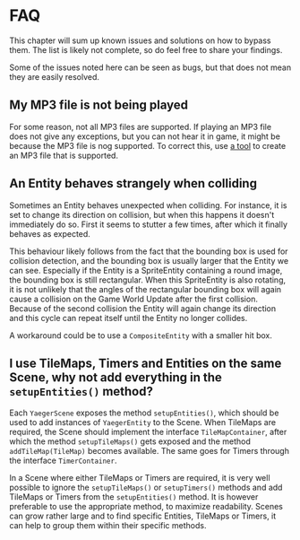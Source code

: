 # FAQ

This chapter will sum up known issues and solutions on how to bypass them. The list is likely not complete, so do feel
free to share your findings.

Some of the issues noted here can be seen as bugs, but that does not mean they are easily resolved.

## My MP3 file is not being played

For some reason, not all MP3 files are supported. If playing an MP3 file does not give any exceptions, but you can not
hear it in game, it might be because the MP3 file is nog supported. To correct this, use
[a tool](https://online-audio-converter.com/) to create an MP3 file that is supported.

## An Entity behaves strangely when colliding

Sometimes an Entity behaves unexpected when colliding. For instance, it is set to change its direction on collision, but
when this happens it doesn't immediately do so. First it seems to stutter a few times, after which it finally behaves as
expected.

This behaviour likely follows from the fact that the bounding box is used for collision detection, and the bounding box
is usually larger that the Entity we can see. Especially if the Entity is a SpriteEntity containing a round image, the
bounding box is still rectangular. When this SpriteEntity is also rotating, it is not unlikely that the angles of the
rectangular bounding box will again cause a collision on the Game World Update after the first collision. Because of the
second collision the Entity will again change its direction and this cycle can repeat itself until the Entity no longer
collides.

A workaround could be to use a `CompositeEntity` with a smaller hit box.

## I use TileMaps, Timers and Entities on the same Scene, why not add everything in the `setupEntities()` method?

Each `YaegerScene` exposes the method `setupEntities()`, which should be used to add instances of
`YaegerEntity` to the Scene. When TileMaps are required, the Scene should implement the interface `TileMapContainer`,
after which the method `setupTileMaps()` gets exposed and the method `addTileMap(TileMap)` becomes available. The same
goes for Timers through the interface `TimerContainer`.

In a Scene where either TileMaps or Timers are required, it is very well possible to ignore the `setupTileMaps()` or
`setupTimers()` methods and add TileMaps or Timers from the `setupEntities()` method. It is however preferable to
use the appropriate method, to maximize readability. Scenes can grow rather large and to find specific Entities, TileMaps
or Timers, it can help to group them within their specific methods.
